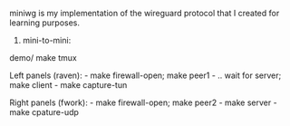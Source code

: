miniwg is my implementation of the wireguard protocol that I created for learning purposes. 

1. mini-to-mini:

demo/
make tmux

Left panels (raven):
    - make firewall-open; make peer1
    - .. wait for server; make client
    - make capture-tun

Right panels (fwork):
    - make firewall-open; make peer2
    - make server
    - make cpature-udp

